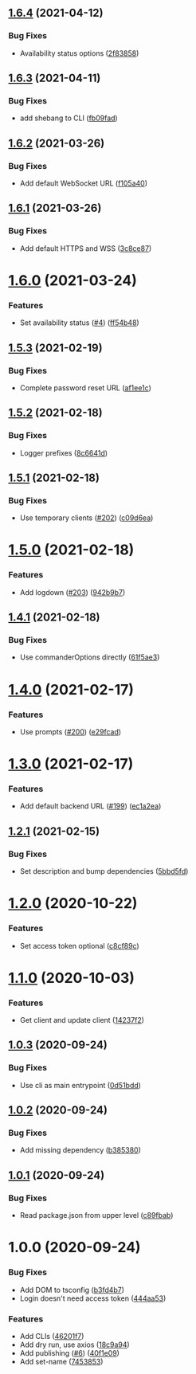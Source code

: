 ## [1.6.4](https://github.com/ffflorian/wire-cli/compare/v1.6.3...v1.6.4) (2021-04-12)


### Bug Fixes

* Availability status options ([2f83858](https://github.com/ffflorian/wire-cli/commit/2f8385861e359c407c623fd86286d649d9c9bb19))

## [1.6.3](https://github.com/ffflorian/wire-cli/compare/v1.6.2...v1.6.3) (2021-04-11)


### Bug Fixes

* add shebang to CLI ([fb09fad](https://github.com/ffflorian/wire-cli/commit/fb09fad4ce7524c94c118a5631979a552129755c))

## [1.6.2](https://github.com/ffflorian/wire-cli/compare/v1.6.1...v1.6.2) (2021-03-26)


### Bug Fixes

* Add default WebSocket URL ([f105a40](https://github.com/ffflorian/wire-cli/commit/f105a4085dec1b9668f32b0854f4880e75a804ce))

## [1.6.1](https://github.com/ffflorian/wire-cli/compare/v1.6.0...v1.6.1) (2021-03-26)


### Bug Fixes

* Add default HTTPS and WSS ([3c8ce87](https://github.com/ffflorian/wire-cli/commit/3c8ce87774c7341b1d6ea45904547e7cdb62c753))

# [1.6.0](https://github.com/ffflorian/wire-cli/compare/v1.5.3...v1.6.0) (2021-03-24)


### Features

* Set availability status ([#4](https://github.com/ffflorian/wire-cli/issues/4)) ([ff54b48](https://github.com/ffflorian/wire-cli/commit/ff54b48718603bfae6d3e7888f1ec9125a40460a))

## [1.5.3](https://github.com/ffflorian/wire-cli/compare/v1.5.2...v1.5.3) (2021-02-19)


### Bug Fixes

* Complete password reset URL ([af1ee1c](https://github.com/ffflorian/wire-cli/commit/af1ee1ceeb54dbc2cccdfe508d916526b3df76da))

## [1.5.2](https://github.com/ffflorian/wire-cli/compare/v1.5.1...v1.5.2) (2021-02-18)


### Bug Fixes

* Logger prefixes ([8c6641d](https://github.com/ffflorian/wire-cli/commit/8c6641ddcac52a22e1016ee93c1b50417dc3a07e))

## [1.5.1](https://github.com/ffflorian/wire-cli/compare/v1.5.0...v1.5.1) (2021-02-18)


### Bug Fixes

* Use temporary clients ([#202](https://github.com/ffflorian/wire-cli/issues/202)) ([c09d6ea](https://github.com/ffflorian/wire-cli/commit/c09d6eac2bc2c9744479a7b8cd95cf14b4dd9971))

# [1.5.0](https://github.com/ffflorian/wire-cli/compare/v1.4.1...v1.5.0) (2021-02-18)


### Features

* Add logdown ([#203](https://github.com/ffflorian/wire-cli/issues/203)) ([942b9b7](https://github.com/ffflorian/wire-cli/commit/942b9b7780993ec1ec2c8f30534ae948f4cb3817))

## [1.4.1](https://github.com/ffflorian/wire-cli/compare/v1.4.0...v1.4.1) (2021-02-18)


### Bug Fixes

* Use commanderOptions directly ([61f5ae3](https://github.com/ffflorian/wire-cli/commit/61f5ae3ef2e17b5e70bce20b8d7df9b99ca27b88))

# [1.4.0](https://github.com/ffflorian/wire-cli/compare/v1.3.0...v1.4.0) (2021-02-17)


### Features

* Use prompts ([#200](https://github.com/ffflorian/wire-cli/issues/200)) ([e29fcad](https://github.com/ffflorian/wire-cli/commit/e29fcad3dc4658c6610ee1a68df45750298d3519))

# [1.3.0](https://github.com/ffflorian/wire-cli/compare/v1.2.1...v1.3.0) (2021-02-17)


### Features

* Add default backend URL ([#199](https://github.com/ffflorian/wire-cli/issues/199)) ([ec1a2ea](https://github.com/ffflorian/wire-cli/commit/ec1a2ea501f3d770838d84e6390653b10dfdabfa))

## [1.2.1](https://github.com/ffflorian/wire-cli/compare/v1.2.0...v1.2.1) (2021-02-15)


### Bug Fixes

* Set description and bump dependencies ([5bbd5fd](https://github.com/ffflorian/wire-cli/commit/5bbd5fd59fbbf63047e656642767bb32a9018799))

# [1.2.0](https://github.com/ffflorian/wire-cli/compare/v1.1.0...v1.2.0) (2020-10-22)


### Features

* Set access token optional ([c8cf89c](https://github.com/ffflorian/wire-cli/commit/c8cf89cbeec2c19f6ae8f51b25b34ba7278a313a))

# [1.1.0](https://github.com/ffflorian/wire-cli/compare/v1.0.3...v1.1.0) (2020-10-03)


### Features

* Get client and update client ([14237f2](https://github.com/ffflorian/wire-cli/commit/14237f24bd7cef42847bc67efeecbdde3bb04c5f))

## [1.0.3](https://github.com/ffflorian/wire-cli/compare/v1.0.2...v1.0.3) (2020-09-24)


### Bug Fixes

* Use cli as main entrypoint ([0d51bdd](https://github.com/ffflorian/wire-cli/commit/0d51bdd14758a0fa7ec2dccd2ac6eb3fbb127c67))

## [1.0.2](https://github.com/ffflorian/wire-cli/compare/v1.0.1...v1.0.2) (2020-09-24)


### Bug Fixes

* Add missing dependency ([b385380](https://github.com/ffflorian/wire-cli/commit/b3853806f03ea2681a2fc5b114326f846a4e4f23))

## [1.0.1](https://github.com/ffflorian/wire-cli/compare/v1.0.0...v1.0.1) (2020-09-24)


### Bug Fixes

* Read package.json from upper level ([c89fbab](https://github.com/ffflorian/wire-cli/commit/c89fbaba5e7580eb3806b877463ae19b5ea7e4d1))

# 1.0.0 (2020-09-24)


### Bug Fixes

* Add DOM to tsconfig ([b3fd4b7](https://github.com/ffflorian/wire-cli/commit/b3fd4b7d4e8276807d1d4b17e9a846cec7b8bb3f))
* Login doesn't need access token ([444aa53](https://github.com/ffflorian/wire-cli/commit/444aa5343b656ca9d0d7d1b3814fa9799e877869))


### Features

* Add CLIs ([46201f7](https://github.com/ffflorian/wire-cli/commit/46201f7e98abd854cc3121ded84c5479380490ca))
* Add dry run, use axios ([18c9a94](https://github.com/ffflorian/wire-cli/commit/18c9a941e9e8bf92fb22125ce5c632dbe902ba34))
* Add publishing ([#6](https://github.com/ffflorian/wire-cli/issues/6)) ([40f1e09](https://github.com/ffflorian/wire-cli/commit/40f1e09f814fed8273fbd19f3a1558b51974d1f1))
* Add set-name ([7453853](https://github.com/ffflorian/wire-cli/commit/74538532507aaccd6efb1b644e639d4d02ea8c7e))

